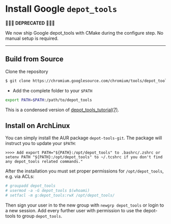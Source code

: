 # Install Google `depot_tools`

🚨🚨🚨 **DEPRECATED** 🚨🚨🚨

We now ship Google depot_tools with CMake during the configure step.
No manual setup is required.

---

## Build from Source

Clone the repository
```bash
$ git clone https://chromium.googlesource.com/chromium/tools/depot_tools.git
```
* Add the complete folder to your `$PATH`
```bash
export PATH=$PATH:/path/to/depot_tools
```

This is a condensed version of [depot_tools_tutorial(7)](https://commondatastorage.googleapis.com/chrome-infra-docs/flat/depot_tools/docs/html/depot_tools_tutorial.html#_setting_up).

## Install on ArchLinux
You can simply install the AUR package `depot-tools-git`.  The package will instruct you to update your `$PATH`:
```
>>>> Add export PATH="${PATH}:/opt/depot_tools" to .bashrc/.zshrc or setenv PATH "${PATH}:/opt/depot_tools" to ~/.tcshrc if you don't find any depot_tools related commands."
```

After the installation you must set proper permissions for `/opt/depot_tools`, e.g. via ACLs:
```bash
# groupadd depot_tools
# usermod -a -G depot_tools $(whoami)
# setfacl -m g:depot_tools:rwX /opt/depot_tools/
```
Then sign your user in to the new group with `newgrp depot_tools` or login to a new session.  Add every further user with permission to use the depot-tools to group `depot_tools`.
